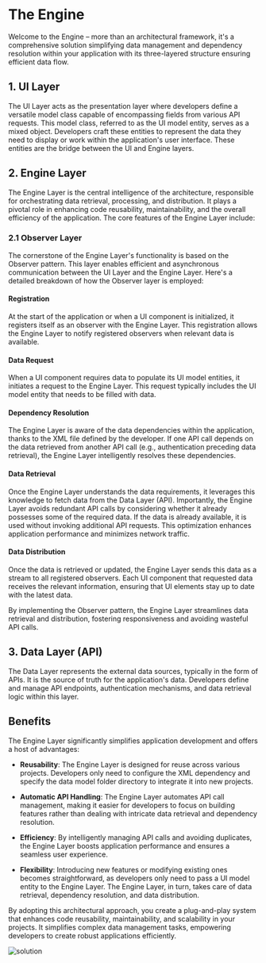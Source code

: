 # The Engine 

Welcome to the Engine – more than an architectural framework, it's a comprehensive solution simplifying data management and dependency resolution within your application with its three-layered structure ensuring efficient data flow.
## 1. UI Layer

The UI Layer acts as the presentation layer where developers define a versatile model class capable of encompassing fields from various API requests. This model class, referred to as the UI model entity, serves as a mixed object. Developers craft these entities to represent the data they need to display or work within the application's user interface. These entities are the bridge between the UI and Engine layers.

## 2. Engine Layer

The Engine Layer is the central intelligence of the architecture, responsible for orchestrating data retrieval, processing, and distribution. It plays a pivotal role in enhancing code reusability, maintainability, and the overall efficiency of the application. The core features of the Engine Layer include:

### 2.1 Observer Layer

The cornerstone of the Engine Layer's functionality is based on the Observer pattern. This layer enables efficient and asynchronous communication between the UI Layer and the Engine Layer. Here's a detailed breakdown of how the Observer layer is employed:

#### Registration

At the start of the application or when a UI component is initialized, it registers itself as an observer with the Engine Layer. This registration allows the Engine Layer to notify registered observers when relevant data is available.

#### Data Request

When a UI component requires data to populate its UI model entities, it initiates a request to the Engine Layer. This request typically includes the UI model entity that needs to be filled with data.

#### Dependency Resolution

The Engine Layer is aware of the data dependencies within the application, thanks to the XML file defined by the developer. If one API call depends on the data retrieved from another API call (e.g., authentication preceding data retrieval), the Engine Layer intelligently resolves these dependencies.

#### Data Retrieval

Once the Engine Layer understands the data requirements, it leverages this knowledge to fetch data from the Data Layer (API). Importantly, the Engine Layer avoids redundant API calls by considering whether it already possesses some of the required data. If the data is already available, it is used without invoking additional API requests. This optimization enhances application performance and minimizes network traffic.

#### Data Distribution

Once the data is retrieved or updated, the Engine Layer sends this data as a stream to all registered observers. Each UI component that requested data receives the relevant information, ensuring that UI elements stay up to date with the latest data.

By implementing the Observer pattern, the Engine Layer streamlines data retrieval and distribution, fostering responsiveness and avoiding wasteful API calls.

## 3. Data Layer (API)

The Data Layer represents the external data sources, typically in the form of APIs. It is the source of truth for the application's data. Developers define and manage API endpoints, authentication mechanisms, and data retrieval logic within this layer.

## Benefits

The Engine Layer significantly simplifies application development and offers a host of advantages:

- **Reusability**: The Engine Layer is designed for reuse across various projects. Developers only need to configure the XML dependency and specify the data model folder directory to integrate it into new projects.

- **Automatic API Handling**: The Engine Layer automates API call management, making it easier for developers to focus on building features rather than dealing with intricate data retrieval and dependency resolution.

- **Efficiency**: By intelligently managing API calls and avoiding duplicates, the Engine Layer boosts application performance and ensures a seamless user experience.

- **Flexibility**: Introducing new features or modifying existing ones becomes straightforward, as developers only need to pass a UI model entity to the Engine Layer. The Engine Layer, in turn, takes care of data retrieval, dependency resolution, and data distribution.

By adopting this architectural approach, you create a plug-and-play system that enhances code reusability, maintainability, and scalability in your projects. It simplifies complex data management tasks, empowering developers to create robust applications efficiently.

![solution](https://github.com/ahrar-deriv/dart_ahrar_architecture_poc/assets/98078754/ede98b19-9048-4c07-944f-ea6d3e55bef9)

